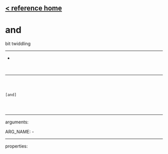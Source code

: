 [< reference home](index.html)
---

# and


bit twiddling

---

-
<br>


---


```



[and]


            
```

---
arguments:

ARG_NAME: -<br>

---
properties:


